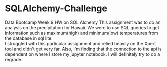 # SQLAlchemy-Challenge
Data Bootcamp Week 9 HW on SQL Alchemy
This assignment was to do an analysis on the precipitation for Hawaii. We were to use SQL queries to get information such as maximum(high) and minimum(low) temperatures from the database in sql lite.  
I struggled with this particular assignment and relied heavily on the Xpert tool and didn't get very far. Also, I'm finding that the connection to the api is dependent on where I store my jupyter notebook. I will definitely try to do a regrade. 
